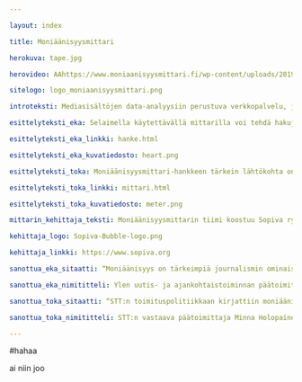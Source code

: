 ```yaml
---

layout: index

title: Moniäänisyysmittari

herokuva: tape.jpg

herovideo: AAhttps://www.moniaanisyysmittari.fi/wp-content/uploads/2019/10/bgvideo-1.mp4

sitelogo: logo_moniaanisyysmittari.png

introteksti: Mediasisältöjen data-analyysiin perustuva verkkopalvelu, jonka avulla nähdään, ketkä pääsevät ääneen yhteiskunnallisessa keskustelussa. Moniäänisyysmittari tukee journalismin ja median moniäänisyyden kehittämistä.

esittelyteksti_eka: Selaimella käytettävällä mittarilla voi tehdä hakuja, jotka perustuvat mediatalojen tietokantoihin ja arkistoihin. Se mm. listaa haastatelluimmat henkilöt ja kertoo naisten ja miesten, eri puolueiden sekä haastateltujen ammattiryhmien osuuden eri medioissa ja ohjelmissa

esittelyteksti_eka_linkki: hanke.html

esittelyteksti_eka_kuvatiedosto: heart.png

esittelyteksti_toka: Moniäänisyysmittari-hankkeen tärkein lähtökohta on luottamus siihen, että erilaisia näkökulmia kuuntelemalla ja yhteistä ymmärrystä lisäämällä saadaan aikaan parempaa journalismia ja laadukkaampaa julkista keskustelua.

esittelyteksti_toka_linkki: mittari.html

esittelyteksti_toka_kuvatiedosto: meter.png

mittarin_kehittaja_teksti: Moniäänisyysmittarin tiimi koostuu Sopiva ry:n aktiiveista. Sopiva ry on Sovittelujournalistien yhdistys, joka kokeilee uusia tapoja tehdä journalismia. Sovittelujournalismi pyrkii ehkäisemään ja purkamaan vastakkainasetteluja yhteiskunnassa ja luomaan keskusteluyhteyden eri tavoin ajattelevien ihmisten välille. Yhdistys ei kuitenkaan halua tehdä kaikista samanmielisiä.

kehittaja_logo: Sopiva-Bubble-logo.png

kehittaja_linkki: https://www.sopiva.org

sanottua_eka_sitaatti: “Moniäänisyys on tärkeimpiä journalismin ominaisuuksia. Vanha totuus kuuluu, että jos et voi mitata, et voi myöskään johtaa. Moniäänisyyden parantaminen vaatii siis hyviä mittareita, joita meiltä nyt puuttuu. Siksi olemme ilomielin mukana tässä hankkeessa.”

sanottua_eka_nimititteli: Ylen uutis- ja ajankohtaistoiminnan päätoimittaja Jouko Jokinen

sanottua_toka_sitaatti: “STT:n toimituspolitiikkaan kirjattiin moniäänisyyden tavoite jo yli vuosikymmen sitten. Uutistoimiston usein pakkotahtisessa arjessa tavoite on vaikea saavuttaa, joten työkalu sen tueksi on tervetullut.”

sanottua_toka_nimititteli: STT:n vastaava päätoimittaja Minna Holopainen

---
```


#hahaa

ai niin joo
